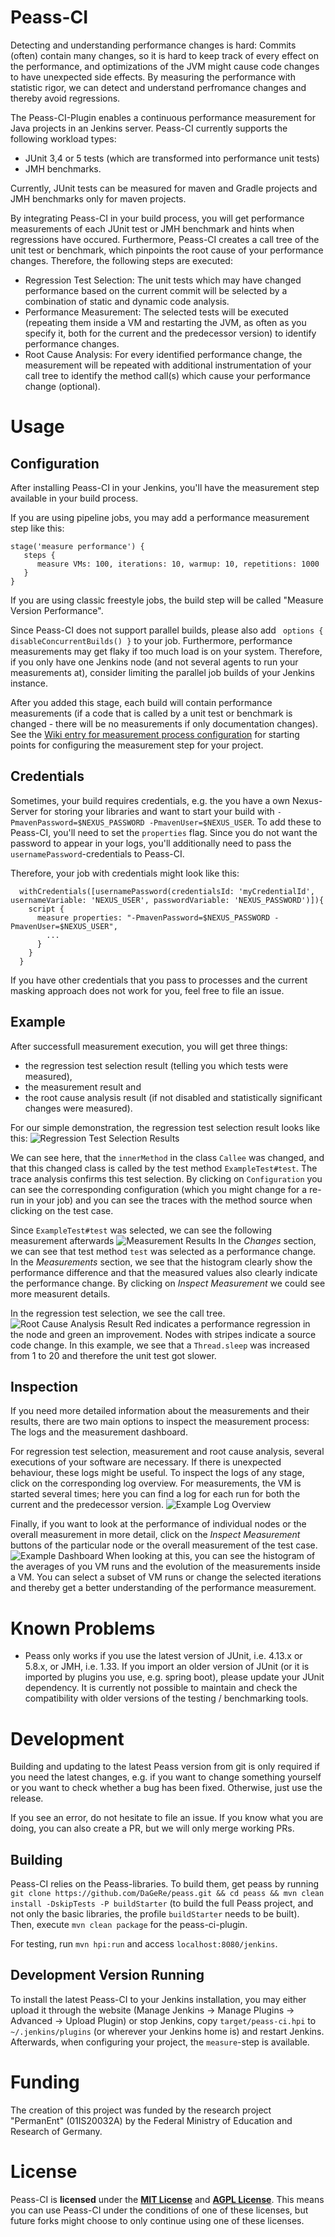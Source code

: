 Peass-CI
===================

Detecting and understanding performance changes is hard: Commits (often) contain many changes, so it is hard to keep track of every effect on the performance, and optimizations of the JVM might cause code changes to have unexpected side effects. By measuring the performance with statistic rigor, we can detect and understand perfromance changes and thereby avoid regressions.

The Peass-CI-Plugin enables a continuous performance measurement for Java projects in an Jenkins server. Peass-CI currently supports the following workload types:
- JUnit 3,4 or 5 tests (which are transformed into performance unit tests)
- JMH benchmarks.

Currently, JUnit tests can be measured for maven and Gradle projects and JMH benchmarks only for maven projects.

By integrating Peass-CI in your build process, you will get performance measurements of each JUnit test or JMH benchmark and hints when regressions have occured. Furthermore, Peass-CI creates a call tree of the unit test or benchmark, which pinpoints the root cause of your performance changes. Therefore, the following steps are executed:
- Regression Test Selection: The unit tests which may have changed performance based on the current commit will be selected by a combination of static and dynamic code analysis.
- Performance Measurement: The selected tests will be executed (repeating them inside a VM and restarting the JVM, as often as you specify it, both for the current and the predecessor version) to identify performance changes.
- Root Cause Analysis: For every identified performance change, the measurement will be repeated with additional instrumentation of your call tree to identify the method call(s) which cause your performance change (optional).

# Usage

## Configuration
After installing Peass-CI in your Jenkins, you'll have the measurement step available in your build process. 

If you are using pipeline jobs, you may add a performance measurement step like this:

```
stage('measure performance') {
   steps {
      measure VMs: 100, iterations: 10, warmup: 10, repetitions: 1000
   }
}
```

If you are using classic freestyle jobs, the build step will be called "Measure Version Performance".

Since Peass-CI does not support parallel builds, please also add ` options { disableConcurrentBuilds() }` to your job. Furthermore, performance measurements may get flaky if too much load is on your system. Therefore, if you only have one Jenkins node (and not several agents to run your measurements at), consider limiting the parallel job builds of your Jenkins instance.

After you added this stage, each build will contain performance measurements (if a code that is called by a unit test or benchmark is changed - there will be no measurements if only documentation changes).  See the [Wiki entry for measurement process configuration](https://github.com/DaGeRe/peass/wiki/Configuration-of-Measurement-Processes) for starting points for configuring the measurement step for your project.

## Credentials

Sometimes, your build requires credentials, e.g. the you have a own Nexus-Server for storing your libraries and want to start your build with `-PmavenPassword=$NEXUS_PASSWORD -PmavenUser=$NEXUS_USER`. To add these to Peass-CI, you'll need to set the `properties` flag. Since you do not want the password to appear in your logs, you'll additionally need to pass the `usernamePassword`-credentials to Peass-CI.

Therefore, your job with credentials might look like this:
```
  withCredentials([usernamePassword(credentialsId: 'myCredentialId', usernameVariable: 'NEXUS_USER', passwordVariable: 'NEXUS_PASSWORD')]){ 
    script {
      measure properties: "-PmavenPassword=$NEXUS_PASSWORD -PmavenUser=$NEXUS_USER",
        ...
      }
    }
  }
```

If you have other credentials that you pass to processes and the current masking approach does not work for you, feel free to file an issue.

## Example

After successfull measurement execution, you will get three things:
- the regression test selection result (telling you which tests were measured),
- the measurement result and
- the root cause analysis result (if not disabled and statistically significant changes were measured).

For our simple demonstration, the regression test selection result looks like this:
![Regression Test Selection Results](graphs/demo-rts.png)

We can see here, that the `innerMethod` in the class `Callee` was changed, and that this changed class is called by the test method `ExampleTest#test`. The trace analysis confirms this test selection. By clicking on `Configuration` you can see the corresponding configuration (which you might change for a re-run in your job) and you can see the traces with the method source when clicking on the test case.

Since `ExampleTest#test` was selected, we can see the following measurement afterwards
![Measurement Results](graphs/demo-measurement.png)
In the *Changes* section, we can see that test method `test` was selected as a performance change. In the *Measurements* section, we see that the histogram clearly show the performance difference and that the measured values also clearly indicate the performance change. By clicking on *Inspect Measurement* we could see more measurent details.

In the regression test selection, we see the call tree.
![Root Cause Analysis Result](graphs/demo-rca.png)
Red indicates a performance regression in the node and green an improvement. Nodes with stripes indicate a source code change. In this example, we see that a `Thread.sleep` was increased from 1 to 20 and therefore the unit test got slower.

## Inspection

If you need more detailed information about the measurements and their results, there are two main options to inspect the measurement process: The logs and the measurement dashboard. 

For regression test selection, measurement and root cause analysis, several executions of your software are necessary. If there is unexpected behaviour, these logs might be useful. To inspect the logs of any stage, click on the corresponding log overview. For measurements, the VM is started several times; here you can find a log for each run for both the current and the predecessor version.
![Example Log Overview](graphs/demo-logs.png)

Finally, if you want to look at the performance of individual nodes or the overall measurement in more detail, click on the *Inspect Measurement* buttons of the particular node or the overall measurement of the test case. 
![Example Dashboard](graphs/demo-dashboard.png)
When looking at this, you can see the histogram of the averages of you VM runs and the evolution of the measurements inside a VM. You can select a subset of VM runs or change the selected iterations and thereby get a better understanding of the performance measurement.


# Known Problems
- Peass only works if you use the latest version of JUnit, i.e. 4.13.x or 5.8.x, or JMH, i.e. 1.33. If you import an older version of JUnit (or it is imported by plugins you use, e.g. spring boot), please update your JUnit dependency. It is currently not possible to maintain and check the compatibility with older versions of the testing / benchmarking tools. 

# Development

Building and updating to the latest Peass version from git is only required if you need the latest changes, e.g. if you want to change something yourself or you want to check whether a bug has been fixed. Otherwise, just use the release.

If you see an error, do not hesitate to file an issue. If you know what you are doing, you can also create a PR, but we will only merge working PRs.

## Building

Peass-CI relies on the Peass-libraries. To build them, get peass by running `git clone https://github.com/DaGeRe/peass.git && cd peass && mvn clean install -DskipTests -P buildStarter` (to build the full Peass project, and not only the basic libraries, the profile `buildStarter` needs to be built). Then, execute `mvn clean package` for the peass-ci-plugin.

For testing, run `mvn hpi:run` and access `localhost:8080/jenkins`. 

## Development Version Running

To install the latest Peass-CI to your Jenkins installation, you may either upload it through the website (Manage Jenkins -> Manage Plugins -> Advanced -> Upload Plugin) or stop Jenkins, copy `target/peass-ci.hpi` to `~/.jenkins/plugins` (or wherever your Jenkins home is) and restart Jenkins. Afterwards, when configuring your project, the `measure`-step is available. 

# Funding

The creation of this project was funded by the research project "PermanEnt" (01IS20032A) by the Federal Ministry of Education and Research of Germany.

# License

Peass-CI is **licensed** under the **[MIT License]** and **[AGPL License]**. This means you can use Peass-CI under the conditions of one of these licenses, but future forks might choose to only continue using one of these licenses.

[MIT License]: https://github.com/DaGeRe/peass-ci/blob/main/LICSENSE.MIT
[AGPL License]: https://github.com/DaGeRe/peass-ci/blob/main/LICENSE.AGPL

